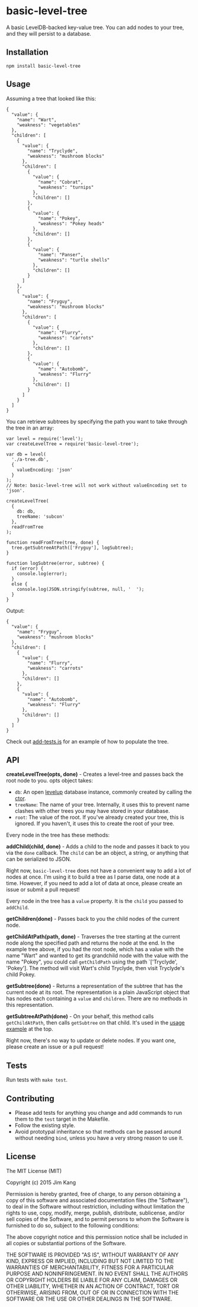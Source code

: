 basic-level-tree
================

A basic LevelDB-backed key-value tree. You can add nodes to your tree, and they will persist to a database.

Installation
------------

    npm install basic-level-tree

Usage
-----

Assuming a tree that looked like this:

    {
      "value": {
        "name": "Wart",
        "weakness": "vegetables"
      },
      "children": [
        {
          "value": {
            "name": "Tryclyde",
            "weakness": "mushroom blocks"
          },
          "children": [
            {
              "value": {
                "name": "Cobrat",
                "weakness": "turnips"
              },
              "children": []
            },
            {
              "value": {
                "name": "Pokey",
                "weakness": "Pokey heads"
              },
              "children": []
            },
            {
              "value": {
                "name": "Panser",
                "weakness": "turtle shells"
              },
              "children": []
            }
          ]
        },
        {
          "value": {
            "name": "Fryguy",
            "weakness": "mushroom blocks"
          },
          "children": [
            {
              "value": {
                "name": "Flurry",
                "weakness": "carrots"
              },
              "children": []
            },
            {
              "value": {
                "name": "Autobomb",
                "weakness": "Flurry"
              },
              "children": []
            }
          ]
        }
      ]
    }

You can retrieve subtrees by specifying the path you want to take through the tree in an array:

    var level = require('level');
    var createLevelTree = require('basic-level-tree');

    var db = level(
      './a-tree.db',
      {
        valueEncoding: 'json'
      }
    );
    // Note: basic-level-tree will not work without valueEncoding set to 'json'.

    createLevelTree(
      {
        db: db,
        treeName: 'subcon'
      },
      readFromTree
    );

    function readFromTree(tree, done) {
      tree.getSubtreeAtPath(['Fryguy'], logSubtree);
    }

    function logSubtree(error, subtree) {
      if (error) {
        console.log(error);
      }
      else {
        console.log(JSON.stringify(subtree, null, '  ');
      }
    }

Output:

    {
      "value": {
        "name": "Fryguy",
        "weakness": "mushroom blocks"
      },
      "children": [
        {
          "value": {
            "name": "Flurry",
            "weakness": "carrots"
          },
          "children": []
        },
        {
          "value": {
            "name": "Autobomb",
            "weakness": "Flurry"
          },
          "children": []
        }
      ]
    }

Check out [add-tests.js](https://github.com/jimkang/basic-level-tree/blob/master/tests/add-tests.js#L111) for an example of how to populate the tree.

API
---

**createLevelTree(opts, done)** - Creates a level-tree and passes back the root node to you. opts object takes:

- `db`: An open [levelup](https://github.com/Level/levelup) database instance, commonly created by calling the [ctor](https://github.com/Level/levelup#ctor).
- `treeName`: The name of your tree. Internally, it uses this to prevent name clashes with other trees you may have stored in your database.
- `root`: The value of the root. If you've already created your tree, this is ignored. If you haven't, it uses this to create the root of your tree.

Every node in the tree has these methods:

**addChild(child, done)** - Adds a child to the node and passes it back to you via the `done` callback. The `child` can be an object, a string, or anything that can be serialized to JSON.

Right now, `basic-level-tree` does not have a convenient way to add a lot of nodes at once. I'm using it to build a tree as I parse data, one node at a time. However, if you need to add a lot of data at once, please create an issue or submit a pull request!

Every node in the tree has a `value` property. It is the `child` you passed to `addChild`.

**getChildren(done)** - Passes back to you the child nodes of the current node.

**getChildAtPath(path, done)** - Traverses the tree starting at the current node along the specified path and returns the node at the end. In the example tree above, if you had the root node, which has a value with the name "Wart" and wanted to get its grandchild node with the value with the name "Pokey", you could call `getChildPath` using the path `['Tryclyde', 'Pokey']. The method will visit Wart's child Tryclyde, then visit Tryclyde's child Pokey.

**getSubtree(done)** - Returns a representation of the subtree that has the current node at its root. The representation is a plain JavaScript object that has nodes each containing a `value` and `children`. There are no methods in this representation.

**getSubtreeAtPath(done)** - On your behalf, this method calls `getChildAtPath`, then calls `getSubtree` on that child. It's used in the [usage example](https://github.com/jimkang/basic-level-tree#usage) at the top.

Right now, there's no way to update or delete nodes. If you want one, please create an issue or a pull request!

Tests
-----

Run tests with `make test`.

Contributing
------------

- Please add tests for anything you change and add commands to run them to the `test` target in the Makefile.
- Follow the existing style.
- Avoid prototypal inheritance so that methods can be passed around without needing `bind`, unless you have a very strong reason to use it.

License
-------

The MIT License (MIT)

Copyright (c) 2015 Jim Kang

Permission is hereby granted, free of charge, to any person obtaining a copy
of this software and associated documentation files (the "Software"), to deal
in the Software without restriction, including without limitation the rights
to use, copy, modify, merge, publish, distribute, sublicense, and/or sell
copies of the Software, and to permit persons to whom the Software is
furnished to do so, subject to the following conditions:

The above copyright notice and this permission notice shall be included in
all copies or substantial portions of the Software.

THE SOFTWARE IS PROVIDED "AS IS", WITHOUT WARRANTY OF ANY KIND, EXPRESS OR
IMPLIED, INCLUDING BUT NOT LIMITED TO THE WARRANTIES OF MERCHANTABILITY,
FITNESS FOR A PARTICULAR PURPOSE AND NONINFRINGEMENT. IN NO EVENT SHALL THE
AUTHORS OR COPYRIGHT HOLDERS BE LIABLE FOR ANY CLAIM, DAMAGES OR OTHER
LIABILITY, WHETHER IN AN ACTION OF CONTRACT, TORT OR OTHERWISE, ARISING FROM,
OUT OF OR IN CONNECTION WITH THE SOFTWARE OR THE USE OR OTHER DEALINGS IN
THE SOFTWARE.

